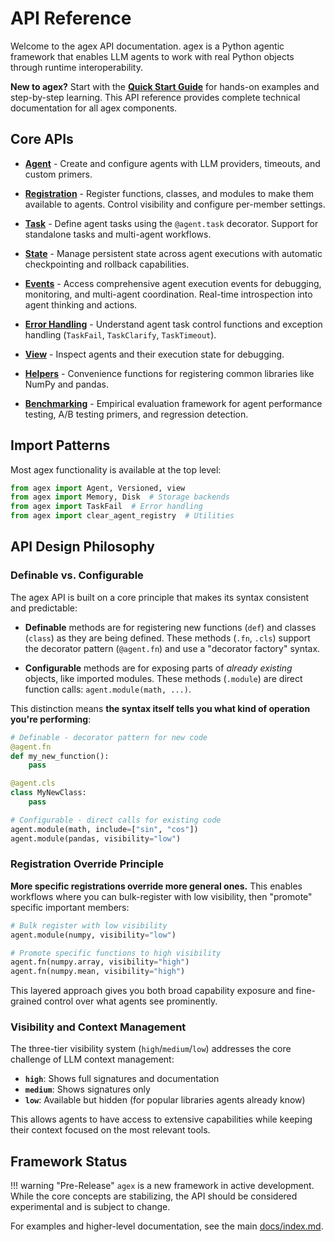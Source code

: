 # API Reference

Welcome to the agex API documentation. agex is a Python agentic framework that enables LLM agents to work with real Python objects through runtime interoperability.

**New to agex?** Start with the **[Quick Start Guide](../quick-start.md)** for hands-on examples and step-by-step learning. This API reference provides complete technical documentation for all agex components.

## Core APIs

- **[Agent](agent.md)** -
Create and configure agents with LLM providers, timeouts, and custom primers.

- **[Registration](registration.md)** -
Register functions, classes, and modules to make them available to agents. Control visibility and configure per-member settings.

- **[Task](task.md)** -
Define agent tasks using the `@agent.task` decorator. Support for standalone tasks and multi-agent workflows.

- **[State](state.md)** -
Manage persistent state across agent executions with automatic checkpointing and rollback capabilities.

- **[Events](events.md)** -
Access comprehensive agent execution events for debugging, monitoring, and multi-agent coordination. Real-time introspection into agent thinking and actions.

- **[Error Handling](errors.md)** -
Understand agent task control functions and exception handling (`TaskFail`, `TaskClarify`, `TaskTimeout`).

- **[View](view.md)** -
Inspect agents and their execution state for debugging.

- **[Helpers](helpers.md)** -
Convenience functions for registering common libraries like NumPy and pandas.

- **[Benchmarking](benchmarking.md)** -
Empirical evaluation framework for agent performance testing, A/B testing primers, and regression detection.

## Import Patterns

Most agex functionality is available at the top level:

```python
from agex import Agent, Versioned, view
from agex import Memory, Disk  # Storage backends
from agex import TaskFail  # Error handling
from agex import clear_agent_registry  # Utilities
```

## API Design Philosophy

### Definable vs. Configurable

The agex API is built on a core principle that makes its syntax consistent and predictable:

- **Definable** methods are for registering new functions (`def`) and classes (`class`) as they are being defined. These methods (`.fn`, `.cls`) support the decorator pattern (`@agent.fn`) and use a "decorator factory" syntax.

- **Configurable** methods are for exposing parts of *already existing* objects, like imported modules. These methods (`.module`) are direct function calls: `agent.module(math, ...)`.

This distinction means **the syntax itself tells you what kind of operation you're performing**:

```python
# Definable - decorator pattern for new code
@agent.fn
def my_new_function():
    pass

@agent.cls
class MyNewClass:
    pass

# Configurable - direct calls for existing code  
agent.module(math, include=["sin", "cos"])
agent.module(pandas, visibility="low")
```

### Registration Override Principle

**More specific registrations override more general ones.** This enables workflows where you can bulk-register with low visibility, then "promote" specific important members:

```python
# Bulk register with low visibility
agent.module(numpy, visibility="low")

# Promote specific functions to high visibility
agent.fn(numpy.array, visibility="high")
agent.fn(numpy.mean, visibility="high")
```

This layered approach gives you both broad capability exposure and fine-grained control over what agents see prominently.

### Visibility and Context Management

The three-tier visibility system (`high`/`medium`/`low`) addresses the core challenge of LLM context management:

- **`high`**: Shows full signatures and documentation
- **`medium`**: Shows signatures only
- **`low`**: Available but hidden (for popular libraries agents already know)

This allows agents to have access to extensive capabilities while keeping their context focused on the most relevant tools.

## Framework Status

!!! warning "Pre-Release"
    `agex` is a new framework in active development. While the core concepts are stabilizing, the API should be considered experimental and is subject to change.

For examples and higher-level documentation, see the main [docs/index.md](../index.md).
